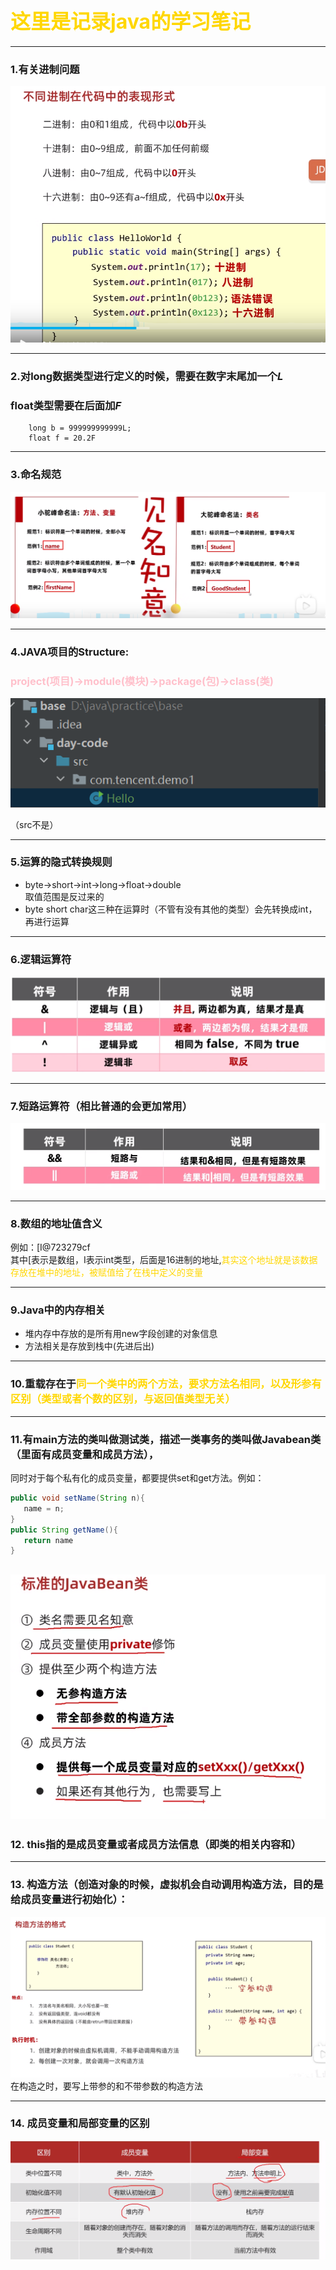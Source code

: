 
# <font color='gold' size=6px>这里是记录java的学习笔记</font>

---

### 1.有关进制问题

![](.note_images/eaddc408.png)

---

### 2.对long数据类型进行定义的时候，需要在数字末尾加一个*L*
### float类型需要在后面加*F*
~~~
    long b = 999999999999L;
    float f = 20.2F
~~~

---

### 3.命名规范
![](.note_images/9136b70f.png)

---

### 4.JAVA项目的Structure:
### <font color='pink'>project(项目)->module(模块)->package(包)->class(类)</font>
![](.note_images/a466c293.png)

（src不是）

---

### 5.运算的隐式转换规则
 - byte->short->int->long->float->double  
取值范围是反过来的
 - byte short char这三种在运算时（不管有没有其他的类型）会先转换成int，再进行运算

---

### 6.逻辑运算符
![](.note_images/832258bd.png)

---

### 7.短路运算符（相比普通的会更加常用）
![](.note_images/b520100e.png)

---

### 8.数组的地址值含义
例如：[I@723279cf  
其中[表示是数组，I表示int类型，后面是16进制的地址,<font color=gold>其实这个地址就是该数据存放在堆中的地址，被赋值给了在栈中定义的变量</font>

---

### 9.Java中的内存相关
 - 堆内存中存放的是所有用new字段创建的对象信息
 - 方法相关是存放到栈中(先进后出)


---

### 10.重载存在于<font color=gold>同一个类中的两个方法，要求方法名相同，以及形参有区别（类型或者个数的区别，与返回值类型无关）</font>

---

### 11.有main方法的类叫做测试类，描述一类事务的类叫做Javabean类（里面有成员变量和成员方法），
同时对于每个私有化的成员变量，都要提供set和get方法。例如：
 ~~~java
public void setName(String n){
    name = n;
}
public String getName(){
    return name
}
~~~
![](.note_images/8cedda07.png)
---

### 12. this指的是成员变量或者成员方法信息（即类的相关内容和）

---

### 13. 构造方法（创造对象的时候，虚拟机会自动调用构造方法，目的是给成员变量进行初始化）：
![](.note_images/ff5d7f16.png)
在构造之时，要写上带参的和不带参数的构造方法

--- 

### 14. 成员变量和局部变量的区别
![](.note_images/78ccac22.png)

